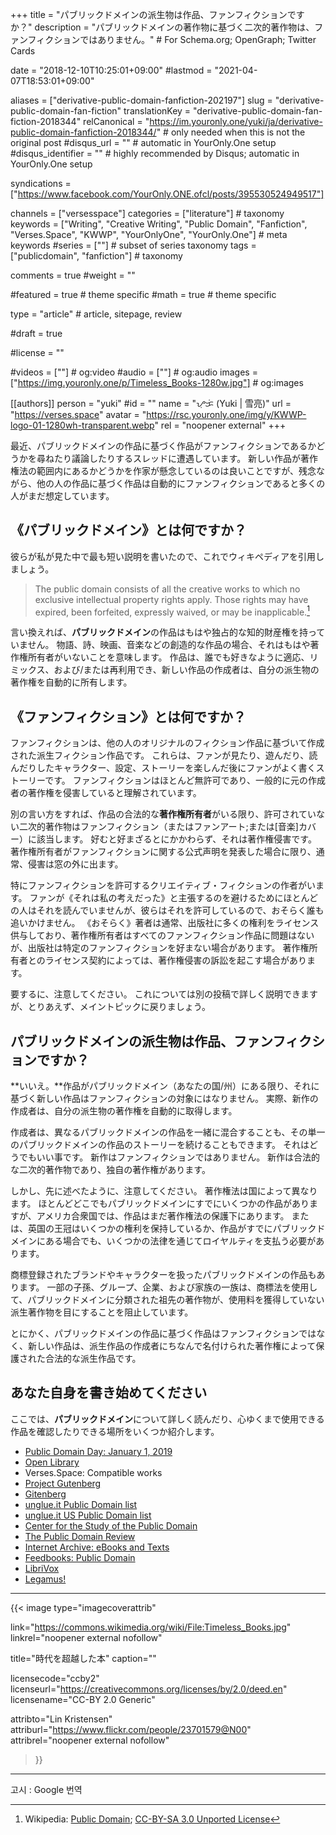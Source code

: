 +++
title = "パブリックドメインの派生物は作品、ファンフィクションですか？"
description = "パブリックドメインの著作物に基づく二次的著作物は、ファンフィクションではありません。"  # For Schema.org; OpenGraph; Twitter Cards

date = "2018-12-10T10:25:01+09:00"
#lastmod = "2021-04-07T18:53:01+09:00"

aliases = ["derivative-public-domain-fanfiction-202197"]
slug = "derivative-public-domain-fan-fiction"
translationKey = "derivative-public-domain-fan-fiction-2018344"
relCanonical = "https://im.youronly.one/yuki/ja/derivative-public-domain-fanfiction-2018344/"                           # only needed when this is not the original post
#disqus_url = ""                                                    # automatic in YourOnly.One setup
#disqus_identifier = ""                                             # highly recommended by Disqus; automatic in YourOnly.One setup

syndications = ["https://www.facebook.com/YourOnly.ONE.ofcl/posts/395530524949517"]

channels = ["versesspace"]
categories = ["literature"]                           # taxonomy
keywords = ["Writing", "Creative Writing", "Public Domain", "Fanfiction", "Verses.Space", "KWWP", "YourOnlyOne", "YourOnly.One"]                             # meta keywords
#series = [""]                               # subset of series taxonomy
tags = ["publicdomain", "fanfiction"]                                 # taxonomy

comments = true
#weight = ""

#featured = true                              # theme specific
#math = true                                  # theme specific

type = "article"                                                           # article, sitepage, review

#draft = true

#license = ""

#videos = [""]                                # og:video
#audio = [""]                               # og:audio
images = ["https://img.youronly.one/p/Timeless_Books-1280w.jpg"]    # og:images

[[authors]]
person = "yuki"
#id = ""
name = "ᜌᜓᜃᜒ (Yuki | 雪亮)"
url = "https://verses.space"
avatar = "https://rsc.youronly.one/img/y/KWWP-logo-01-1280wh-transparent.webp"
rel = "noopener external"
+++

最近、パブリックドメインの作品に基づく作品がファンフィクションであるかどうかを尋ねたり議論したりするスレッドに遭遇しています。 新しい作品が著作権法の範囲内にあるかどうかを作家が懸念しているのは良いことですが、残念ながら、他の人の作品に基づく作品は自動的にファンフィクションであると多くの人がまだ想定しています。

<!--more-->

## 《パブリックドメイン》とは何ですか？

彼らが私が見た中で最も短い説明を書いたので、これでウィキペディアを引用しましょう。

> The public domain consists of all the creative works to which no exclusive intellectual property rights apply. Those rights may have expired, been forfeited, expressly waived, or may be inapplicable.[^a]

言い換えれば、**パブリックドメイン**の作品はもはや独占的な知的財産権を持っていません。 物語、詩、映画、音楽などの創造的な作品の場合、それはもはや著作権所有者がいないことを意味します。 作品は、誰でも好きなように適応、リミックス、および/または再利用でき、新しい作品の作成者は、自分の派生物の著作権を自動的に所有します。

[^a]: Wikipedia: [Public Domain](https://en.wikipedia.org/wiki/Public_domain); [CC-BY-SA 3.0 Unported License](https://en.wikipedia.org/wiki/Wikipedia:Text_of_Creative_Commons_Attribution-ShareAlike_3.0_Unported_License)

## 《ファンフィクション》とは何ですか？

ファンフィクションは、他の人のオリジナルのフィクション作品に基づいて作成された派生フィクション作品です。 これらは、ファンが見たり、遊んだり、読んだりしたキャラクター、設定、ストーリーを楽しんだ後にファンがよく書くストーリーです。 ファンフィクションはほとんど無許可であり、一般的に元の作成者の著作権を侵害していると理解されています。

別の言い方をすれば、作品の合法的な**著作権所有者**がいる限り、許可されていない二次的著作物はファンフィクション（またはファンアート;または[音楽]カバー）に該当します。 好むと好まざるとにかかわらず、それは著作権侵害です。 著作権所有者がファンフィクションに関する公式声明を発表した場合に限り、通常、侵害は窓の外に出ます。

特にファンフィクションを許可するクリエイティブ・フィクションの作者がいます。 ファンが《それは私の考えだった》と主張するのを避けるためにほとんどの人はそれを読んでいませんが、彼らはそれを許可しているので、おそらく誰も追いかけません。 《おそらく》著者は通常、出版社に多くの権利をライセンス供与しており、著作権所有者はすべてのファンフィクション作品に問題はないが、出版社は特定のファンフィクションを好まない場合があります。 著作権所有者とのライセンス契約によっては、著作権侵害の訴訟を起こす場合があります。

要するに、注意してください。 これについては別の投稿で詳しく説明できますが、とりあえず、メイントピックに戻りましょう。

## パブリックドメインの派生物は作品、ファンフィクションですか？

**いいえ。**作品がパブリックドメイン（あなたの国/州）にある限り、それに基づく新しい作品はファンフィクションの対象にはなりません。 実際、新作の作成者は、自分の派生物の著作権を自動的に取得します。

作成者は、異なるパブリックドメインの作品を一緒に混合することも、その単一のパブリックドメインの作品のストーリーを続けることもできます。 それはどうでもいい事です。 新作はファンフィクションではありません。 新作は合法的な二次的著作物であり、独自の著作権があります。

しかし、先に述べたように、注意してください。 著作権法は国によって異なります。 ほとんどどこでもパブリックドメインにすでにいくつかの作品がありますが、アメリカ合衆国では、作品はまだ著作権法の保護下にあります。 または、英国の王冠はいくつかの権利を保持しているか、作品がすでにパブリックドメインにある場合でも、いくつかの法律を通じてロイヤルティを支払う必要があります。

商標登録されたブランドやキャラクターを扱ったパブリックドメインの作品もあります。 一部の子孫、グループ、企業、および家族の一族は、商標法を使用して、パブリックドメインに分類された祖先の著作物が、使用料を獲得していない派生著作物を目にすることを阻止しています。

とにかく、パブリックドメインの作品に基づく作品はファンフィクションではなく、新しい作品は、派生作品の作成者にちなんで名付けられた著作権によって保護された合法的な派生作品です。

## あなた自身を書き始めてください

ここでは、**パブリックドメイン**について詳しく読んだり、心ゆくまで使用できる作品を確認したりできる場所をいくつか紹介します。

- [Public Domain Day: January 1, 2019](https://law.duke.edu/cspd/publicdomainday/2019/)
- [Open Library](https://openlibrary.org)
- Verses.Space: Compatible works
- [Project Gutenberg](https://www.gutenberg.org)
- [Gitenberg](https://www.gitenberg.org/)
- [unglue.it Public Domain list](https://unglue.it/free/kw.fiction/cc0/)
- [unglue.it US Public Domain list](https://unglue.it/free/kw.fiction/pd-us/)
- [Center for the Study of the Public Domain](https://law.duke.edu/cspd/)
- [The Public Domain Review](https://publicdomainreview.org/)
- [Internet Archive: eBooks and Texts](https://archive.org/details/texts)
- [Feedbooks: Public Domain](http://www.feedbooks.com/publicdomain)
- [LibriVox](https://librivox.org/)
- [Legamus!](https://legamus.eu/blog/)

---

{{< image
  type="imagecoverattrib"

  link="https://commons.wikimedia.org/wiki/File:Timeless_Books.jpg"
  linkrel="noopener external nofollow"

  title="時代を超越した本"
  caption=""

  licensecode="ccby2"
  licenseurl="https://creativecommons.org/licenses/by/2.0/deed.en"
  licensename="CC-BY 2.0 Generic"

  attribto="Lin Kristensen"
  attriburl="https://www.flickr.com/people/23701579@N00"
  attribrel="noopener external nofollow"
>}}

---

고시 : Google 번역

